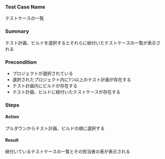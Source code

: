 ### Test Case Name
テストケースの一覧

### Summary
テスト計画、ビルドを選択するとそれらに紐付いたテストケースの一覧が表示される

### Precondition
* プロジェクトが選択されている
* 選択されたプロジェクト内に1つ以上のテスト計画が存在する
* テスト計画内にビルドが存在する
* テスト計画、ビルドに紐付いたテストケースが存在する

### Steps

#### Action
プルダウンからテスト計画、ビルドの順に選択する
#### Result
紐付いているテストケースの一覧とその担当者の表が表示される
